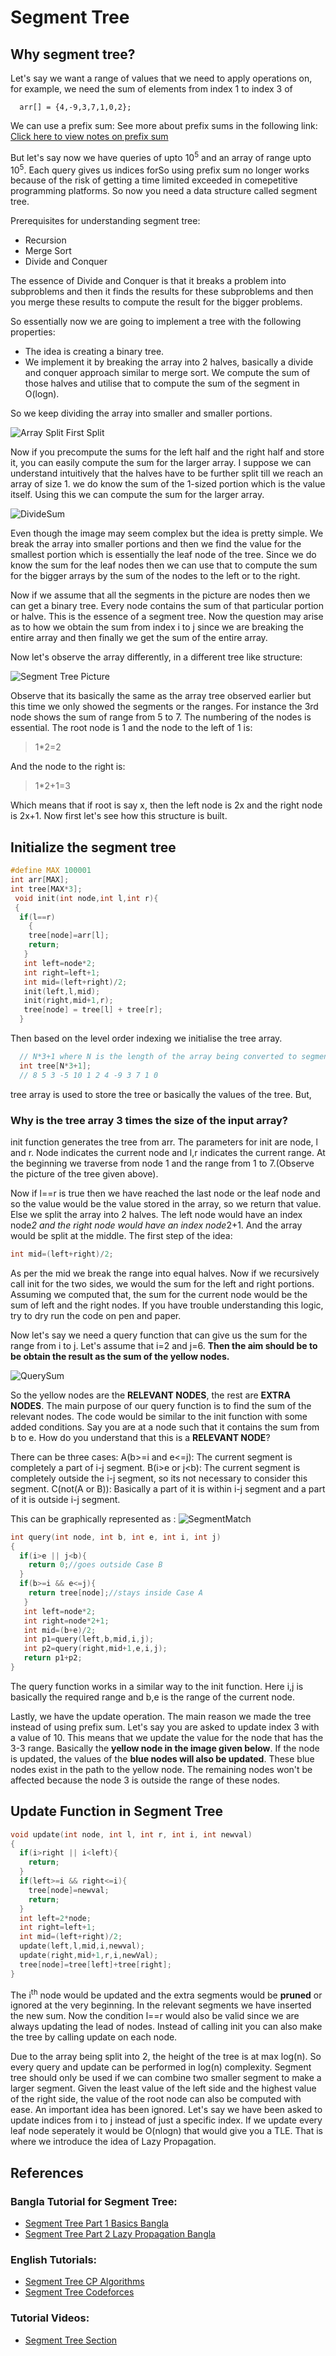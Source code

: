 # Segment Tree
## Why segment tree?

Let's say we want a range of values that we need to apply operations on, for example, we need the sum of elements from index 1 to index 3 of
```
  arr[] = {4,-9,3,7,1,0,2};
```
We can use a prefix sum:
See more about prefix sums in the following link: [Click here to view notes on prefix sum](https://github.com/mirzaazwad/Competitive-Programming/tree/main/CategoryWisePersonalNotesTutorialsAndProblemsSolved/Data%20Structures/RangeQueries/Prefix_Array)

But let's say now we have queries of upto 10<sup>5</sup> and an array of range upto 10<sup>5</sup>. Each query gives us indices forSo using prefix sum no longer works because of the risk of getting a time limited exceeded in comepetitive programming platforms. So now you need a data structure called segment tree.

Prerequisites for understanding segment tree:
* Recursion
* Merge Sort
* Divide and Conquer

The essence of Divide and Conquer is that it breaks a problem into subproblems and then it finds the results for these subproblems and then you merge these results to compute the result for the bigger problems.

So essentially now we are going to implement a tree with the following properties:
* The idea is creating a binary tree.
* We implement it by breaking the array into 2 halves, basically a divide and conquer approach similar to merge sort. We compute the sum of those halves and utilise that to compute the sum of the segment in O(logn).

So we keep dividing the array into smaller and smaller portions.

![Array Split First Split](https://github.com/mirzaazwad/Competitive-Programming/blob/main/CategoryWisePersonalNotesTutorialsAndProblemsSolved/Data%20Structures/RangeQueries/SegmentTree/ArraySplitFirst.png)

Now if you precompute the sums for the left half and the right half and store it, you can easily compute the sum for the larger array. I suppose we can understand intuitively that the halves have to be further split till we reach an array of size 1. we do know the sum of the 1-sized portion which is the value itself. Using this we can compute the sum for the larger array.

![DivideSum](https://github.com/mirzaazwad/Competitive-Programming/blob/main/CategoryWisePersonalNotesTutorialsAndProblemsSolved/Data%20Structures/RangeQueries/SegmentTree/DivideSum.png)

Even though the image may seem complex but the idea is pretty simple. We break the array into smaller portions and then we find the value for the smallest portion which is essentially the leaf node of the tree. Since we do know the sum for the leaf nodes then we can use that to compute the sum for the bigger arrays by the sum of the nodes to the left or to the right. 

Now if we assume that all the segments in the picture are nodes then we can get a binary tree. Every node contains the sum of that particular portion or halve. This is the essence of a segment tree. Now the question may arise as to how we obtain the sum from index i to j since we are breaking the entire array and then finally we get the sum of the entire array.

Now let's observe the array differently, in a different tree like structure:

![Segment Tree Picture](https://github.com/mirzaazwad/Competitive-Programming/blob/main/CategoryWisePersonalNotesTutorialsAndProblemsSolved/Data%20Structures/RangeQueries/SegmentTree/TreeBuild.png)

Observe that its basically the same as the array tree observed earlier but this time we only showed the segments or the ranges. For instance the 3rd node shows the sum of range from 5 to 7. The numbering of the nodes is essential. The root node is 1 and the node to the left of 1 is:
> 1*2=2

And the node to the right is:

> 1*2+1=3

Which means that if root is say x, then the left node is 2x and the right node is 2x+1. Now first let's see how this structure is built.


## Initialize the segment tree
```cpp
#define MAX 100001
int arr[MAX];
int tree[MAX*3];
 void init(int node,int l,int r){
 {
  if(l==r)
    {
    tree[node]=arr[l];
    return;
   }
   int left=node*2;
   int right=left+1;
   int mid=(left+right)/2;
   init(left,l,mid);
   init(right,mid+1,r);
   tree[node] = tree[l] + tree[r];
  }
```
Then based on the level order indexing we initialise the tree array.

```cpp
  // N*3+1 where N is the length of the array being converted to segment tree.
  int tree[N*3+1];
  // 8 5 3 -5 10 1 2 4 -9 3 7 1 0
```

tree array is used to store the tree or basically the values of the tree. But, 
### Why is the tree array 3 times the size of the input array?
init function generates the tree from arr. The parameters for init are node, l and r.  Node indicates the current node and l,r indicates the current range. At the beginning we traverse from node 1 and the range from 1 to 7.(Observe the picture of the tree given above). 

Now if l==r is true then we have reached the last node or the leaf node and so the value would be the value stored in the array, so we return that value. Else we split the array into 2 halves. The left node would have an index node*2 and the right node would have an index node*2+1. And the array would be split at the middle.
The first step of the idea:

```cpp
int mid=(left+right)/2;
```

As per the mid we break the range into equal halves. Now if we recursively call init for the two sides, we would the sum for the left and right portions. Assuming we computed that, the sum for the current node would be the sum of left and the right nodes. If you have trouble understanding this logic, try to dry run the code on pen and paper.

Now let's say we need a query function that can give us the sum for the range from i to j. Let's assume that i=2 and j=6. **Then the aim should be to be obtain the result as the sum of the yellow nodes.**

![QuerySum](https://github.com/mirzaazwad/Competitive-Programming/blob/main/CategoryWisePersonalNotesTutorialsAndProblemsSolved/Data%20Structures/RangeQueries/SegmentTree/QuerySum.png)

So the yellow nodes are the **RELEVANT NODES**, the rest are **EXTRA NODES**. The main purpose of our query function is to find the sum of the relevant nodes. The code would be similar to the init function with some added conditions. Say you are at a node such that it contains the sum from b to e. How do you understand that this is a **RELEVANT NODE**?

There can be three cases:
A(b>=i and e<=j): The current segment is completely a part of i-j segment.
B(i>e or j<b): The current segment is completely outside the i-j segment, so its not necessary to consider this segment.
C(not(A or B)): Basically a part of it is within i-j segment and a part of it is outside i-j segment.

This can be graphically represented as :
![SegmentMatch](https://github.com/mirzaazwad/Competitive-Programming/blob/main/CategoryWisePersonalNotesTutorialsAndProblemsSolved/Data%20Structures/RangeQueries/SegmentTree/SegmentMatch.png)

```cpp
int query(int node, int b, int e, int i, int j)
{
  if(i>e || j<b){
    return 0;//goes outside Case B
  }
  if(b>=i && e<=j){
    return tree[node];//stays inside Case A
   }
   int left=node*2;
   int right=node*2+1;
   int mid=(b+e)/2;
   int p1=query(left,b,mid,i,j);
   int p2=query(right,mid+1,e,i,j);
   return p1+p2;
}
```
The query function works in a similar way to the init function. Here i,j is basically the required range and b,e is the range of the current node. 

Lastly, we have the update operation. The main reason we made the tree instead of using prefix sum. Let's say you are asked to update index 3 with a value of 10. This means that we update the value for the node that has the 3-3 range. Basically the **yellow node in the image given below**. If the node is updated, the values of the **blue nodes will also be updated**. These blue nodes exist in the path to the yellow node. The remaining nodes won't be affected because the node 3 is outside the range of these nodes.

## Update Function in Segment Tree
```cpp
void update(int node, int l, int r, int i, int newval)
{
  if(i>right || i<left){
    return;
  }
  if(left>=i && right<=i){
    tree[node]=newval;
    return;
  }
  int left=2*node;
  int right=left+1;
  int mid=(left+right)/2;
  update(left,l,mid,i,newval);
  update(right,mid+1,r,i,newVal);
  tree[node]=tree[left]+tree[right];
}
```
The i<sup>th</sup> node would be updated and the extra segments would be **pruned** or ignored at the very beginning. In the relevant segments we have inserted the new sum. Now the condition l==r would also be valid since we are always updating the lead of nodes. Instead of calling init you can also make the tree by calling update on each node.

Due to the array being split into 2, the height of the tree is at max log(n). So every query and update can be performed in log(n) complexity. Segment tree should only be used if we can combine two smaller segment to make a larger segment. Given the least value of the left side and the highest value of the right side, the value of the root node can also be computed with ease. An important idea has been ignored. Let's say we have been asked to update indices from i to j instead of just a specific index. If we update every leaf node seperately it would be O(nlogn) that would give you a TLE. That is where we introduce the idea of Lazy Propagation.




## References

### Bangla Tutorial for Segment Tree:
* [Segment Tree Part 1 Basics Bangla](http://www.shafaetsplanet.com/?p=1557)
* [Segment Tree Part 2 Lazy Propagation Bangla](https://www.shafaetsplanet.com/?p=1591)
### English Tutorials:
* [Segment Tree CP Algorithms](https://cp-algorithms.com/data_structures/segment_tree.html)
* [Segment Tree Codeforces](https://codeforces.com/blog/entry/15890)
### Tutorial Videos:
* [Segment Tree Section](https://www.youtube.com/channel/UCozCCU3b1HmcmCf2gLN_7HA/videos)









